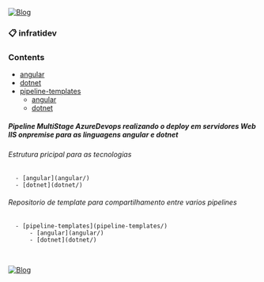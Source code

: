 [![Blog](https://img.shields.io/website?down_color=blue&down_message=infrati.dev&label=Blog&logo=ghost&logoColor=green&style=for-the-badge&up_color=blue&up_message=infrati.dev&url=https%3A%2F%2Finfrati.dev)](https://infrati.dev)

### 📋 infratidev

### Contents 
  - [angular](angular/)
  - [dotnet](dotnet/)
  - [pipeline-templates](pipeline-templates/)
      - [angular](pipeline-templates/angular/)
      - [dotnet](pipeline-templates/dotnet/)

##### Pipeline MultiStage AzureDevops realizando o deploy em servidores Web IIS onpremise para as linguagens angular e dotnet

###### Estrutura pricipal para as tecnologias

```
  - [angular](angular/)
  - [dotnet](dotnet/)
```

###### Repositorio de template para compartilhamento entre varios pipelines

```
  - [pipeline-templates](pipeline-templates/)
      - [angular](angular/)
      - [dotnet](dotnet/)
```

<br>

[![Blog](https://img.shields.io/website?down_color=blue&down_message=infrati.dev&label=Blog&logo=ghost&logoColor=green&style=for-the-badge&up_color=blue&up_message=infrati.dev&url=https%3A%2F%2Finfrati.dev)](https://infrati.dev)
